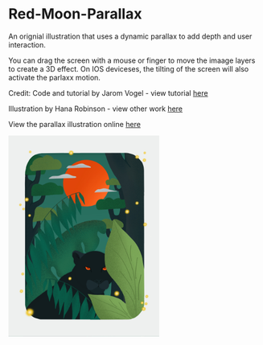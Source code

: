 # Red-Moon-Parallax
An orignial illustration that uses a dynamic parallax to add depth and user interaction. 

You can drag the screen with a mouse or finger to move the imaage layers to create a 3D effect. On IOS deviceses, the tilting of the screen will also activate the parlaxx motion. 

Credit: Code and tutorial by Jarom Vogel - view tutorial <a href="https://www.skillshare.com/classes/Art-Code-Create-and-Code-an-Interactive-Parallax-Illustration/1862124549/lessons">here</a>

Illustration by Hana Robinson - view other work <a href="https://www.behance.net/hanarobinsb197">here</a>

View the parallax illustration online
<a href="https://h-r-design.github.io/Red-Moon-Parallax/" target="_blank"> here</a>
 
<img src="https://github.com/H-R-Design/Red-Moon-Parallax/blob/gh-pages/layers/Red%20Moon%20by%20Hana%20Robinson%20Design.JPG" alt="illustration" width="300" height= "400"/>

